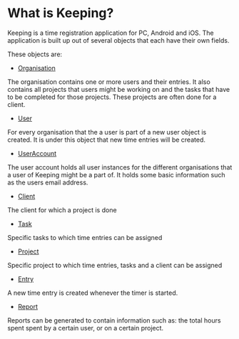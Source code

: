 # What is Keeping?

Keeping is a time registration application for PC, Android and iOS. 
The application is built up out of several objects that each have their own fields.

These objects are: 

* [Organisation](schema/objects/organisation.md)

The organisation contains one or more users and their entries. It also contains all projects that users might be working on and the tasks that have to be completed for those projects. These projects are often done for a client. 

* [User](schema/objects/user.md)

For every organisation that the a user is part of a new user object is created. It is under this object that new time entries will be created. 

* [UserAccount](schema/objects/userAccount.md)

The user account holds all user instances for the different organisations that a user of Keeping might be a part of. It holds some basic information such as the users email address.

* [Client](schema/objects/client.md)

The client for which a project is done

* [Task](schema/objects/task.md)

Specific tasks to which time entries can be assigned

* [Project](schema/objects/project.md)

Specific project to which time entries, tasks and a client can be assigned

* [Entry](schema/objects/entry.md)

A new time entry is created whenever the timer is started. 

* [Report](schema/objects/reports/report.md)

Reports can be generated to contain information such as: the total hours spent spent by a certain user, or on a certain project.